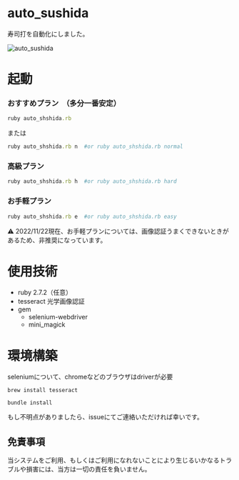 # auto_sushida

寿司打を自動化にしました。

![auto_sushida](https://user-images.githubusercontent.com/78460152/203343949-b9909116-3207-4b44-b53a-339423e106c0.gif)


# 起動

### おすすめプラン　（多分一番安定）
```ruby
ruby auto_shshida.rb
```
または
```ruby
ruby auto_shshida.rb n  #or ruby auto_shshida.rb normal
```

### 高級プラン
```ruby
ruby auto_shshida.rb h  #or ruby auto_shshida.rb hard
```

### お手軽プラン
```ruby
ruby auto_shshida.rb e  #or ruby auto_shshida.rb easy
```
⚠️ 2022/11/22現在、お手軽プランについては、画像認証うまくできないときがあるため、非推奨になっています。


# 使用技術
- ruby 2.7.2（任意）
- tesseract 光学画像認証
- gem
  - selenium-webdriver
  - mini_magick

# 環境構築
seleniumについて、chromeなどのブラウザはdriverが必要

```
brew install tesseract
```

```
bundle install
```

もし不明点がありましたら、issueにてご連絡いただければ幸いです。

## 免責事項

当システムをご利用、もしくはご利用になれないことにより生じるいかなるトラブルや損害には、当方は一切の責任を負いません。
